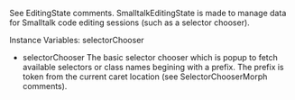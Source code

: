 See EditingState comments.SmalltalkEditingState is made to manage data for Smalltalk code editing sessions (such as a selector chooser).Instance Variables:   selectorChooser <SelectorChooserMorph>- selectorChooserThe basic selector chooser which is popup to fetch available selectors or class names begining with a prefix. The prefix is token from the current caret location (see SelectorChooserMorph comments).